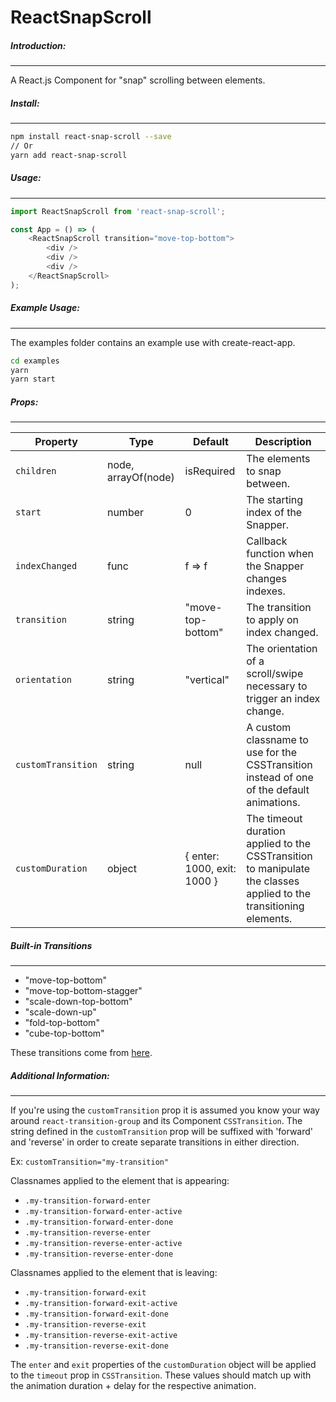 # ReactSnapScroll
##### Introduction:
___
A React.js Component for "snap" scrolling between elements.

##### Install:
___
```sh
npm install react-snap-scroll --save
// Or
yarn add react-snap-scroll
```

##### Usage:
___
```javascript
import ReactSnapScroll from 'react-snap-scroll';

const App = () => (
    <ReactSnapScroll transition="move-top-bottom">
        <div />
        <div />
        <div />
    </ReactSnapScroll>
);
```

##### Example Usage:
___
The examples folder contains an example use with create-react-app.
```sh
cd examples
yarn
yarn start
```

##### Props:
___
Property | Type | Default | Description
--- | --- | --- | ---
`children` | node, arrayOf(node) | isRequired | The elements to snap between.
`start` | number | 0 | The starting index of the Snapper.
`indexChanged` | func | f => f | Callback function when the Snapper changes indexes.
`transition` | string | "move-top-bottom" | The transition to apply on index changed.
`orientation` | string | "vertical" | The orientation of a scroll/swipe necessary to trigger an index change.
`customTransition` | string | null | A custom classname to use for the CSSTransition instead of one of the default animations.
`customDuration` | object | { enter: 1000, exit: 1000 } | The timeout duration applied to the CSSTransition to manipulate the classes applied to the transitioning elements.

##### Built-in Transitions
___
* "move-top-bottom"
* "move-top-bottom-stagger"
* "scale-down-top-bottom"
* "scale-down-up"
* "fold-top-bottom"
* "cube-top-bottom"

These transitions come from [here](https://tympanus.net/Development/PageTransitions/).

##### Additional Information:
___
If you're using the `customTransition` prop it is assumed you know your way around `react-transition-group` and its Component `CSSTransition`. The string defined in the `customTransition` prop will be suffixed with 'forward' and 'reverse' in order to create separate transitions in either direction.

Ex:
`customTransition="my-transition"`

Classnames applied to the element that is appearing:
* `.my-transition-forward-enter`
* `.my-transition-forward-enter-active`
* `.my-transition-forward-enter-done`
* `.my-transition-reverse-enter`
* `.my-transition-reverse-enter-active`
* `.my-transition-reverse-enter-done`

Classnames applied to the element that is leaving:
* `.my-transition-forward-exit`
* `.my-transition-forward-exit-active`
* `.my-transition-forward-exit-done`
* `.my-transition-reverse-exit`
* `.my-transition-reverse-exit-active`
* `.my-transition-reverse-exit-done`

The `enter` and `exit` properties of the `customDuration` object will be applied to the `timeout` prop in `CSSTransition`. These values should match up with the animation duration + delay for the respective animation.
